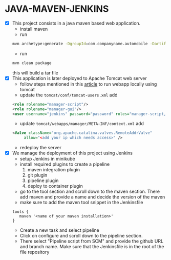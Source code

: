 # JAVA-MAVEN-JENKINS
- [x] This project consists in a java maven based web application.
    - install maven
    - run
    ```bash
    mvn archetype:generate -DgroupId=com.companyname.automobile -DartifactId=trucks -DarchetypeArtifactId=maven-archetype-webapp -DinteractiveMode=false
    ```
    - run
    ```bash
    mvn clean package
    ```
    this will build a tar file
- [x] This application is later deployed to Apache Tomcat web server
    - follow steps mentioned in this [article](https://www.learnbestcoding.com/post/3/how-to-deploy-a-java-web-application-on-tomcat-server#tomcat-linux) to run webapp locally using tomcat
    - update the `tomcat/conf/tomcat-users.xml` add
    ```xml
    <role rolename="manager-script"/>
    <role rolename="manager-gui"/>
    <user username="jenkins" password="password" roles="manager-script,manager-gui"/>
    ```
    - update `tomcat/webapps/manager/META-INF/context.xml` add
    ```xml
    <Valve className="org.apache.catalina.valves.RemoteAddrValve"
         allow="<add your ip which needs access>" />
    ```
    - redeploy the server
- [x] We manage the deployment of this project using Jenkins
    - setup Jenkins in minikube
    - install required plugins to create a pipeline
        1. maven integration plugin
        2. git plugin
        3. pipeline plugin
        4. deploy to container plugin
    - go to the tool section and scroll down to the maven section. There add maven and provide a name and decide the version of the maven
    - make sure to add the maven tool snippet in the Jenkinsfile
    ```Jenkinsfile
    tools {
       maven '<name of your maven installation>'
    }
    ```
    - Create a new task and select pipeline
    - Click on configure and scroll down to the pipeline section.
    - There select "Pipeline script from SCM" and provide the github URL and branch name. Make sure that the Jenkinsfile is in the root of the file repository